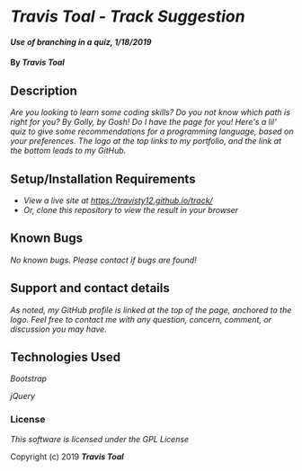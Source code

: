 # _Travis Toal - Track Suggestion_

#### _Use of branching in a quiz, 1/18/2019_

#### By _**Travis Toal**_

## Description

_Are you looking to learn some coding skills?_
_Do you not know which path is right for you?_
_By Golly, by Gosh! Do I have the page for you!_
_Here's a lil' quiz to give some recommendations for a programming language, based on your preferences._
_The logo at the top links to my portfolio, and the link at the bottom leads to my GitHub._

## Setup/Installation Requirements

* _View a live site at https://travisty12.github.io/track/_
* _Or, clone this repository to view the result in your browser_

## Known Bugs

_No known bugs. Please contact if bugs are found!_

## Support and contact details

_As noted, my GitHub profile is linked at the top of the page, anchored to the logo. Feel free to contact me with any question, concern, comment, or discussion you may have._

## Technologies Used

_Bootstrap_

_jQuery_

### License

*This software is licensed under the GPL License*

Copyright (c) 2019 **_Travis Toal_**
